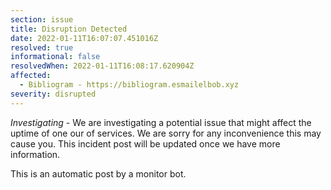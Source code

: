 ```yaml
---
section: issue
title: Disruption Detected
date: 2022-01-11T16:07:07.451016Z
resolved: true
informational: false
resolvedWhen: 2022-01-11T16:08:17.620904Z
affected:
  - Bibliogram - https://bibliogram.esmailelbob.xyz
severity: disrupted
---
```

*Investigating* - We are investigating a potential issue that might affect the uptime of one our of services. We are sorry for any inconvenience this may cause you. This incident post will be updated once we have more information.

This is an automatic post by a monitor bot.
        